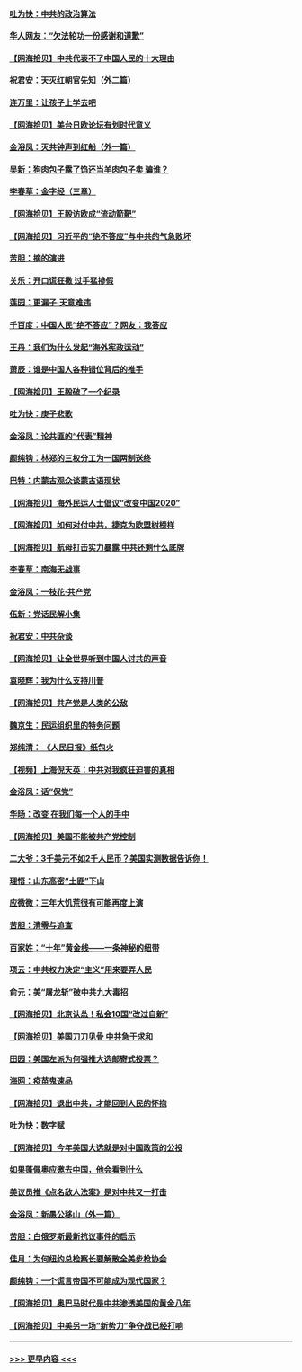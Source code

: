 #### [吐为快：中共的政治算法](../pages/nsc993/n12390506.md?t=09100151) 
#### [华人网友：“欠法轮功一份感谢和道歉”](../pages/nsc993/n12390098.md?t=09100151) 
#### [【网海拾贝】中共代表不了中国人民的十大理由](../pages/nsc993/n12388155.md?t=09100151) 
#### [祝君安：天灭红朝官先知（外二篇）](../pages/nsc993/n12387957.md?t=09100151) 
#### [连万里：让孩子上学去吧](../pages/nsc993/n12385309.md?t=09100151) 
#### [【网海拾贝】美台日欧论坛有划时代意义](../pages/nsc993/n12385232.md?t=09100151) 
#### [金浴凤：灭共钟声到红船（外一篇）](../pages/nsc993/n12385154.md?t=09100151) 
#### [吴新：狗肉包子露了馅还当羊肉包子卖 骗谁？](../pages/nsc993/n12385133.md?t=09100151) 
#### [李春草：金字经（三章）](../pages/nsc993/n12383691.md?t=09100151) 
#### [【网海拾贝】王毅访欧成“流动箭靶”](../pages/nsc993/n12383338.md?t=09100151) 
#### [【网海拾贝】习近平的“绝不答应”与中共的气急败坏](../pages/nsc993/n12382819.md?t=09100151) 
#### [苦胆：摘的演进](../pages/nsc993/n12382619.md?t=09100151) 
#### [关乐：开口谎狂撒 过手猛掺假](../pages/nsc993/n12382604.md?t=09100151) 
#### [莲园：更漏子‧天意难违](../pages/nsc993/n12382598.md?t=09100151) 
#### [千百度：中国人民“绝不答应”？网友：我答应](../pages/nsc993/n12382024.md?t=09100151) 
#### [王丹：我们为什么发起“海外宪政运动”](../pages/nsc993/n12380286.md?t=09100151) 
#### [萧辰：谁是中国人各种错位背后的推手](../pages/nsc993/n12379800.md?t=09100151) 
#### [【网海拾贝】王毅破了一个纪录](../pages/nsc993/n12379251.md?t=09100151) 
#### [吐为快：庚子悲歌](../pages/nsc993/n12378821.md?t=09100151) 
#### [金浴凤：论共匪的“代表”精神](../pages/nsc993/n12377546.md?t=09100151) 
#### [颜纯钩：林郑的三权分工为一国两制送终](../pages/nsc993/n12377306.md?t=09100151) 
#### [巴特：内蒙古观众谈蒙古语现状](../pages/nsc993/n12376923.md?t=09100151) 
#### [【网海拾贝】海外民运人士倡议“改变中国2020”](../pages/nsc993/n12376682.md?t=09100151) 
#### [【网海拾贝】如何对付中共，捷克为欧盟树榜样](../pages/nsc993/n12374209.md?t=09100151) 
#### [【网海拾贝】航母打击实力暴露 中共还剩什么底牌](../pages/nsc993/n12371825.md?t=09100151) 
#### [李春草：南海无战事](../pages/nsc993/n12371159.md?t=09100151) 
#### [金浴凤：一枝花·共产党](../pages/nsc993/n12368757.md?t=09100151) 
#### [伍新：党话民解小集](../pages/nsc993/n12366907.md?t=09100151) 
#### [祝君安：中共杂谈](../pages/nsc993/n12366076.md?t=09100151) 
#### [【网海拾贝】让全世界听到中国人讨共的声音](../pages/nsc993/n12365569.md?t=09100151) 
#### [袁晓辉：我为什么支持川普](../pages/nsc993/n12362670.md?t=09100151) 
#### [【网海拾贝】共产党是人类的公敌](../pages/nsc993/n12363182.md?t=09100151) 
#### [魏京生：民运组织里的特务问题](../pages/nsc993/n12363010.md?t=09100151) 
#### [郑纯清： 《人民日报》纸包火](../pages/nsc993/n12362706.md?t=09100151) 
#### [【视频】上海倪天英：中共对我疯狂迫害的真相](../pages/nsc993/n12356341.md?t=09100151) 
#### [金浴凤：话“保党”](../pages/nsc993/n12361867.md?t=09100151) 
#### [华旸：改变 在我们每一个人的手中](../pages/nsc993/n12361774.md?t=09100151) 
#### [【网海拾贝】美国不能被共产党控制](../pages/nsc993/n12360271.md?t=09100151) 
#### [二大爷：3千美元不如2千人民币？美国实测数据告诉你！](../pages/nsc993/n12358563.md?t=09100151) 
#### [理悟：山东高密“土匪”下山](../pages/nsc993/n12358535.md?t=09100151) 
#### [应微微：三年大饥荒很有可能再度上演](../pages/nsc993/n12358523.md?t=09100151) 
#### [苦胆：清零与追查](../pages/nsc993/n12358501.md?t=09100151) 
#### [百家姓：“十年”黄金线——一条神秘的纽带](../pages/nsc993/n12358319.md?t=09100151) 
#### [项云：中共权力决定“主义”用来耍弄人民](../pages/nsc993/n12358172.md?t=09100151) 
#### [俞元：美“屠龙斩”破中共九大毒招](../pages/nsc993/n12357822.md?t=09100151) 
#### [【网海拾贝】北京认怂！私会10国“改过自新”](../pages/nsc993/n12357784.md?t=09100151) 
#### [【网海拾贝】美国刀刀见骨 中共急于求和](../pages/nsc993/n12355511.md?t=09100151) 
#### [田园：美国左派为何强推大选邮寄式投票？](../pages/nsc993/n12352963.md?t=09100151) 
#### [海网：疫苗鬼速品](../pages/nsc993/n12354438.md?t=09100151) 
#### [【网海拾贝】退出中共，才能回到人民的怀抱](../pages/nsc993/n12352634.md?t=09100151) 
#### [吐为快：数字赋](../pages/nsc993/n12352317.md?t=09100151) 
#### [【网海拾贝】今年美国大选就是对中国政策的公投](../pages/nsc993/n12350973.md?t=09100151) 
#### [如果蓬佩奥应邀去中国，他会看到什么](../pages/nsc993/n12350945.md?t=09100151) 
#### [美议员推《点名敌人法案》是对中共又一打击](../pages/nsc993/n12350765.md?t=09100151) 
#### [金浴凤：新愚公移山（外一篇）](../pages/nsc993/n12350253.md?t=09100151) 
#### [苦胆：白俄罗斯最新抗议事件的启示](../pages/nsc993/n12349989.md?t=09100151) 
#### [佳月：为何纽约总检察长要解散全美步枪协会](../pages/nsc993/n12349939.md?t=09100151) 
#### [颜纯钩：一个谎言帝国不可能成为现代国家？](../pages/nsc993/n12349898.md?t=09100151) 
#### [【网海拾贝】奥巴马时代是中共渗透美国的黄金八年](../pages/nsc993/n12349284.md?t=09100151) 
#### [【网海拾贝】中美另一场“新势力”争夺战已经打响](../pages/nsc993/n12346998.md?t=09100151) 

----
#### [ >>> 更早内容 <<< ](../indexes/nsc993-earlier.md)
